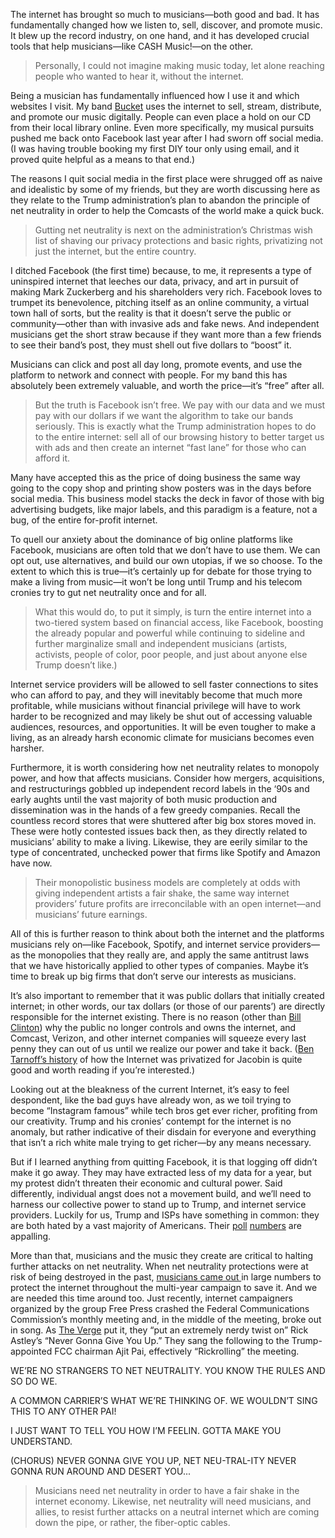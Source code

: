 
The internet has brought so much to musicians—both good and bad. It has fundamentally changed how we listen to, sell, discover, and promote music. It blew up the record industry, on one hand, and it has developed crucial tools that help musicians—like CASH Music!—on the other.
 
>Personally, I could not imagine making music today, let alone reaching people who wanted to hear it, without the internet. 

Being a musician has fundamentally influenced how I use it and which websites I visit. My band [Bucket](https://songsmeanalotwhensongsarebought.bandcamp.com/) uses the internet to sell, stream, distribute, and promote our music digitally. People can even place a hold on our CD from their local library online. Even more specifically, my musical pursuits pushed me back onto Facebook last year after I had sworn off social media. (I was having trouble booking my first DIY tour only using email, and it proved quite helpful as a means to that end.)
 
The reasons I quit social media in the first place were shrugged off as naive and idealistic by some of my friends, but they are worth discussing here as they relate to the Trump administration’s plan to abandon the principle of net neutrality in order to help the Comcasts of the world make a quick buck. 

>Gutting net neutrality is next on the administration’s Christmas wish list of shaving our privacy protections and basic rights, privatizing not just the internet, but the entire country.
 
I ditched Facebook (the first time) because, to me, it represents a type of uninspired internet that leeches our data, privacy, and art in pursuit of making Mark Zuckerberg and his shareholders very rich. Facebook loves to trumpet its benevolence, pitching itself as an online community, a virtual town hall of sorts, but the reality is that it doesn’t serve the public or community—other than with invasive ads and fake news. And independent musicians get the short straw because if they want more than a few friends to see their band’s post, they must shell out five dollars to “boost” it. 

Musicians can click and post all day long, promote events, and use the platform to network and connect with people. For my band this has absolutely been extremely valuable, and worth the price—it’s “free” after all. 

>But the truth is Facebook isn’t free. We pay with our data and we must pay with our dollars if we want the algorithm to take our bands seriously. This is exactly what the Trump administration hopes to do to the entire internet: sell all of our browsing history to better target us with ads and then create an internet “fast lane” for those who can afford it. 
 
Many have accepted this as the price of doing business the same way going to the copy shop and printing show posters was in the days before social media. This business model stacks the deck in favor of those with big advertising budgets, like major labels, and this paradigm is a feature, not a bug, of the entire for-profit internet.
 
To quell our anxiety about the dominance of big online platforms like Facebook, musicians are often told that we don’t have to use them. We can opt out, use alternatives, and build our own utopias, if we so choose. To the extent to which this is true—it’s certainly up for debate for those trying to make a living from music—it won’t be long until Trump and his telecom cronies try to gut net neutrality once and for all.
 
>What this would do, to put it simply, is turn the entire internet into a two-tiered system based on financial access, like Facebook, boosting the already popular and powerful while continuing to sideline and further marginalize small and independent musicians (artists, activists, people of color, poor people, and just about anyone else Trump doesn’t like.) 

Internet service providers will be allowed to sell faster connections to sites who can afford to pay, and they will inevitably become that much more profitable, while musicians without financial privilege will have to work harder to be recognized and may likely be shut out of accessing valuable audiences, resources, and opportunities. It will be even tougher to make a living, as an already harsh economic climate for musicians becomes even harsher.
 
Furthermore, it is worth considering how net neutrality relates to monopoly power, and how that affects musicians. Consider how mergers, acquisitions, and restructurings gobbled up independent record labels in the ‘90s and early aughts until the vast majority of both music production and dissemination was in the hands of a few greedy companies. Recall the countless record stores that were shuttered after big box stores moved in. These were hotly contested issues back then, as they directly related to musicians’ ability to make a living. Likewise, they are eerily similar to the type of concentrated, unchecked power that firms like Spotify and Amazon have now. 

>Their monopolistic business models are completely at odds with giving independent artists a fair shake, the same way internet providers’ future profits are irreconcilable with an open internet—and musicians’ future earnings. 

All of this is further reason to think about both the internet and the platforms musicians rely on—like Facebook, Spotify, and internet service providers—as the monopolies that they really are, and apply the same antitrust laws that we have historically applied to other types of companies. Maybe it’s time to break up big firms that don’t serve our interests as musicians.
 
It’s also important to remember that it was public dollars that initially created internet; in other words, our tax dollars (or those of our parents’) are directly responsible for the internet existing. There is no reason (other than  [Bill Clinton](https://www.jacobinmag.com/2016/08/internet-public-dns-privatization-icann-netflix/)) why the public no longer controls and owns the internet, and Comcast, Verizon, and other internet companies will squeeze every last penny they can out of us until we realize our power and take it back. ([Ben Tarnoff’s history](https://www.jacobinmag.com/2016/08/internet-public-dns-privatization-icann-netflix/) of how the Internet was privatized for Jacobin is quite good and worth reading if you’re interested.)
 
Looking out at the bleakness of the current Internet, it’s easy to feel despondent, like the bad guys have already won, as we toil trying to become “Instagram famous” while tech bros get ever richer, profiting from our creativity. Trump and his cronies’ contempt for the internet is no anomaly, but rather indicative of their disdain for everyone and everything that isn’t a rich white male trying to get richer—by any means necessary.
 
But if I learned anything from quitting Facebook, it is that logging off didn’t make it go away. They may have extracted less of my data for a year, but my protest didn’t threaten their economic and cultural power. Said differently, individual angst does not a movement build, and we’ll need to harness our collective power to stand up to Trump, and internet service providers. Luckily for us, Trump and ISPs have something in common: they are both hated by a vast majority of Americans. Their [poll](https://bgr.com/2014/05/20/comcast-twc-customer-satisfaction-survey-study/) [numbers](http://www.huffingtonpost.com/entry/trump-approval-rating_us_58cf74b7e4b0be71dcf5b696) are appalling.
 
More than that, musicians and the music they create are critical to halting further attacks on net neutrality. When net neutrality protections were at risk of being destroyed in the past, [musicians came out ](https://www.futureofmusic.org/issues/campaigns/rock-net-musicians-net-neutrality) in large numbers to protect the internet throughout the multi-year campaign to save it.  And we are needed this time around too. Just recently, internet campaigners organized by the group Free Press crashed the Federal Communications Commission’s monthly meeting and, in the middle of the meeting, broke out in song. As [The Verge](https://www.theverge.com/2017/4/20/15371550/fcc-rickrolled-by-net-neutrality-protestors) put it, they “put an extremely nerdy twist on” Rick Astley’s “Never Gonna Give You Up.” They sang the following to the Trump-appointed FCC chairman Ajit Pai, effectively “Rickrolling” the meeting.
 
WE’RE NO STRANGERS TO NET NEUTRALITY.
YOU KNOW THE RULES AND SO DO WE.
 
A COMMON CARRIER’S WHAT WE’RE THINKING OF.
WE WOULDN’T SING THIS TO ANY OTHER PAI!
 
I JUST WANT TO TELL YOU HOW I’M FEELIN.
GOTTA MAKE YOU UNDERSTAND.
 
(CHORUS)
NEVER GONNA GIVE YOU UP,
NET NEU-TRAL-ITY
NEVER GONNA RUN AROUND AND DESERT YOU...
 
>Musicians need net neutrality in order to have a fair shake in the internet economy. Likewise, net neutrality will need musicians, and allies, to resist further attacks on a neutral internet which are coming down the pipe, or rather, the fiber-optic cables.  